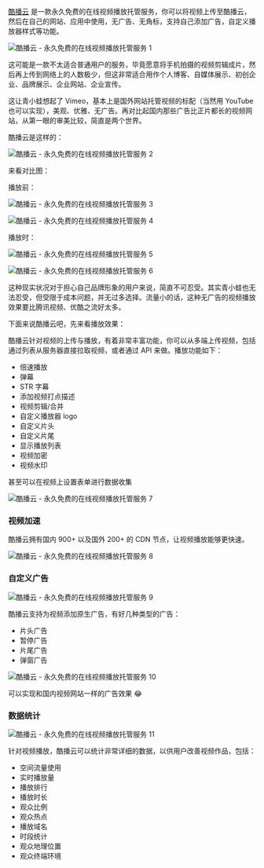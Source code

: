 [酷播云](http://www.cuplayer.com/cloud/index.html?ref=appinn) 是一款永久免费的在线视频播放托管服务，你可以将视频上传至酷播云，然后在自己的网站、应用中使用，无广告、无角标，支持自己添加广告，自定义播放器样式等功能。

![酷播云 - 永久免费的在线视频播放托管服务 1](https://img3.appinn.com/images/201903/kby.jpg!o)

这可能是一款不太适合普通用户的服务，毕竟愿意将手机拍摄的视频剪辑成片，然后再上传到网络上的人数极少，但这非常适合用作个人博客、自媒体展示、初创企业、品牌展示、企业网站、企业宣传。

这让青小蛙想起了 Vimeo，基本上是国外网站托管视频的标配（当然用 YouTube 也可以实现），美观、优雅、无广告。再对比起国内那些广告比正片都长的视频网站，从第一眼的审美比较，简直是两个世界。

酷播云是这样的：

![酷播云 - 永久免费的在线视频播放托管服务 2](https://img3.appinn.com/images/201903/noad.jpg!o)

来看对比图：

播放前：

![酷播云 - 永久免费的在线视频播放托管服务 3](https://img3.appinn.com/images/201903/ytv1.jpg!o)

![酷播云 - 永久免费的在线视频播放托管服务 4](https://img3.appinn.com/images/201903/txv1.jpg!o)

播放时：

![酷播云 - 永久免费的在线视频播放托管服务 5](https://img3.appinn.com/images/201903/ytv2.jpg!o)

![酷播云 - 永久免费的在线视频播放托管服务 6](https://img3.appinn.com/images/201903/txv2.jpg!o)

这种现实状况对于担心自己品牌形象的用户来说，简直不可忍受。其实青小蛙也无法忍受，但受限于成本问题，并无过多选择。流量小的话，这种无广告的视频播放效果要比腾讯视频、优酷之流好太多。

下面来说酷播云吧，先来看播放效果：



酷播云针对视频的上传与播放，有着非常丰富功能，你可以从多端上传视频，包括通过列表从服务器直接拉取视频，或者通过 API 来做。播放功能如下：

- 倍速播放
- 弹幕
- STR 字幕
- 添加视频打点描述
- 视频剪辑/合并
- 自定义播放器 logo
- 自定义片头
- 自定义片尾
- 显示播放列表
- 视频加密
- 视频水印

甚至可以在视频上设置表单进行数据收集

![酷播云 - 永久免费的在线视频播放托管服务 7](https://img3.appinn.com/images/201903/2019-03-293-09-20.jpg!o)

### 视频加速

酷播云拥有国内 900+ 以及国外 200+ 的 CDN 节点，让视频播放能够更快速。

![酷播云 - 永久免费的在线视频播放托管服务 8](https://img3.appinn.com/images/201903/2019-03-293-05-21.jpg!o)

### 自定义广告

![酷播云 - 永久免费的在线视频播放托管服务 9](https://img3.appinn.com/images/201903/selfad.jpg!o)

酷播云支持为视频添加原生广告，有好几种类型的广告：

- 片头广告
- 暂停广告
- 片尾广告
- 弹窗广告

![酷播云 - 永久免费的在线视频播放托管服务 10](https://img3.appinn.com/images/201903/2019-03-293-07-13.jpg!o)

可以实现和国内视频网站一样的广告效果 😂

### 数据统计

![酷播云 - 永久免费的在线视频播放托管服务 11](https://ws3.sinaimg.cn/large/006tKfTcly1g1jqpiig7kg30hs0a0aff.gif)

针对视频播放，酷播云可以统计非常详细的数据，以供用户改善视频作品，包括：

- 空间流量使用
- 实时播放量
- 播放排行
- 播放时长
- 观众比例
- 观众热点
- 播放域名
- 时段统计
- 观众地理位置
- 观众终端环境